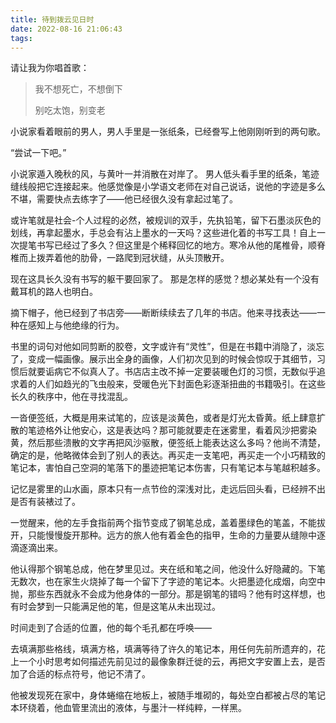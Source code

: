 ```yaml
---
title: 待到拨云见日时
date: 2022-08-16 21:06:43
tags:
---
```


请让我为你唱首歌：

> 我不想死亡，不想倒下
>
> 别吃太饱，别变老

小说家看着眼前的男人，男人手里是一张纸条，已经誊写上他刚刚听到的两句歌。

<!--more-->

“尝试一下吧。”

小说家遁入晚秋的风，与黄叶一并消散在对岸了。 男人低头看手里的纸条，笔迹缝线般把它连接起来。他感觉像是小学语文老师在对自己说话，说他的字迹是多么不堪，需要快点去练字了——他已经很久没有拿起过笔了。

或许笔就是社会-个人过程的必然，被规训的双手，先执铅笔，留下石墨淡灰色的划线，再拿起墨水，手总会有沾上墨水的一天吗？这些进化着的书写工具！自上一次提笔书写已经过了多久？但这里是个稀释回忆的地方。寒冷从他的尾椎骨，顺脊椎而上拨弄着他的肋骨，一路爬到冠状缝，从头顶散开。

现在这具长久没有书写的躯干要回家了。 那是怎样的感觉？想必某处有一个没有戴耳机的路人也明白。

摘下帽子，他已经到了书店旁——断断续续去了几年的书店。他来寻找表达——一种在感知上与他绝缘的行为。

书里的词句对他如同剪断的胶卷，文字或许有“灵性”，但是在书籍中消隐了，淡忘了，变成一幅画像。展示出全身的画像，人们初次见到的时候会惊叹于其细节，习惯后就要诟病它不似真人了。书店店主改不掉一定要装暖色灯的习惯，无数似乎追求着的人们如趋光的飞虫般来，受暖色光下封面色彩逐渐扭曲的书籍吸引。在这些长久的秩序中，他在寻找混乱。

一沓便签纸，大概是用来试笔的，应该是淡黄色，或者是灯光太昏黄。纸上肆意扩散的笔迹格外让他安心，这是表达吗？那可能就要走在迷雾里，看着风沙把雾染黄，然后那些溃散的文字再把风沙驱散，便签纸上能表达这么多吗？他尚不清楚，确定的是，他略微体会到了别人的表达。再买走一支笔吧，再买走一个小巧精致的笔记本，害怕自己空洞的笔落下的墨迹把笔记本伤害，只有笔记本与笔越积越多。

记忆是雾里的山水画，原本只有一点节俭的深浅对比，走远后回头看，已经辨不出是否有装裱过了。

一觉醒来，他的左手食指前两个指节变成了钢笔总成，盖着墨绿色的笔盖，不能拔开，只能慢慢旋开那种。远方的旅人他有着金色的指甲，生命的力量要从缝隙中逐滴逐滴出来。

他认得那个钢笔总成，他在梦里见过。夹在纸和笔之间，他没什么好隐藏的。下笔无数次，也在家生火烧掉了每一个留下了字迹的笔记本。火把墨迹化成烟，向空中抛，那些东西就永不会成为他身体的一部分。那是钢笔的错吗？他有时这样想，也有时会梦到一只能满足他的笔，但是这笔从未出现过。

时间走到了合适的位置，他的每个毛孔都在呼唤——

去填满那些格线，填满方格，填满等待了许久的笔记本，用任何先前所遗弃的，花上一个小时思考如何描述先前见过的最像象群迁徙的云，再把文字安置上去，是否加了合适的标点符号，他记不清了。

他被发现死在家中，身体蜷缩在地板上，被随手堆砌的，每处空白都被占尽的笔记本环绕着，他血管里流出的液体，与墨汁一样纯粹，一样黑。
